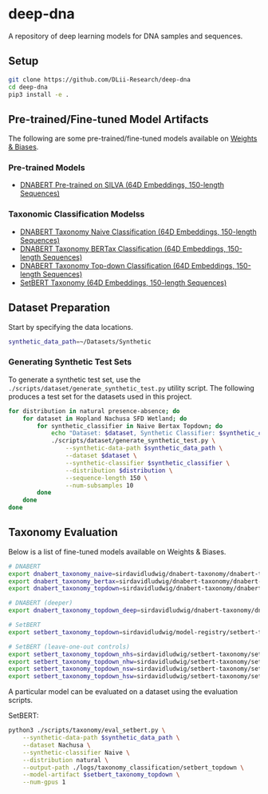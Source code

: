 # deep-dna

A repository of deep learning models for DNA samples and sequences.

## Setup

```bash
git clone https://github.com/DLii-Research/deep-dna
cd deep-dna
pip3 install -e .
```

## Pre-trained/Fine-tuned Model Artifacts

The following are some pre-trained/fine-tuned models available on [Weights & Biases](https://wandb.ai).

### Pre-trained Models

- [DNABERT Pre-trained on SILVA (64D Embeddings, 150-length Sequences)]()
<!-- - [SetBERT Pre-trained on Nachusa, Hopland, SFD, and Wetland (64D Embeddings, 150-length Sequences)]() -->

### Taxonomic Classification Modelss

- [DNABERT Taxonomy Naive Classification (64D Embeddings, 150-length Sequences)](https://wandb.ai/sirdavidludwig/dnabert-taxonomy/artifacts/model/dnabert-taxonomy-naive-64d-150l/v0)
- [DNABERT Taxonomy BERTax Classification (64D Embeddings, 150-length Sequences)](https://wandb.ai/sirdavidludwig/dnabert-taxonomy/artifacts/model/dnabert-taxonomy-bertax-64d-150l/v0)
- [DNABERT Taxonomy Top-down Classification (64D Embeddings, 150-length Sequences)](https://wandb.ai/sirdavidludwig/dnabert-taxonomy/artifacts/model/dnabert-taxonomy-topdown-64d-150l/v0)
- [SetBERT Taxonomy (64D Embeddings, 150-length Sequences)](https://wandb.ai/sirdavidludwig/registry/model?selectionPath=sirdavidludwig%2Fmodel-registry%2Fsetbert-taxonomy-topdown-64d-150l&view=membership&version=v0)

## Dataset Preparation

Start by specifying the data locations.

```bash
synthetic_data_path=~/Datasets/Synthetic
```

### Generating Synthetic Test Sets

To generate a synthetic test set, use the `./scripts/dataset/generate_synthetic_test.py` utility script. The following produces a test set for the datasets used in this project.

```bash
for distribution in natural presence-absence; do
    for dataset in Hopland Nachusa SFD Wetland; do
        for synthetic_classifier in Naive Bertax Topdown; do
            echo "Dataset: $dataset, Synthetic Classifier: $synthetic_classifier, Distribution: $distribution"
            ./scripts/dataset/generate_synthetic_test.py \
                --synthetic-data-path $synthetic_data_path \
                --dataset $dataset \
                --synthetic-classifier $synthetic_classifier \
                --distribution $distribution \
                --sequence-length 150 \
                --num-subsamples 10
        done
    done
done
```

## Taxonomy Evaluation

Below is a list of fine-tuned models available on Weights & Biases.

```bash
# DNABERT
export dnabert_taxonomy_naive=sirdavidludwig/dnabert-taxonomy/dnabert-taxonomy-naive-64d-150l:v0
export dnabert_taxonomy_bertax=sirdavidludwig/dnabert-taxonomy/dnabert-taxonomy-bertax-64d-150l:v0
export dnabert_taxonomy_topdown=sirdavidludwig/dnabert-taxonomy/dnabert-taxonomy-topdown-64d-150l:v0

# DNABERT (deeper)
export dnabert_taxonomy_topdown_deep=sirdavidludwig/dnabert-taxonomy/dnabert-taxonomy-topdown-deep-64d-150l:v0

# SetBERT
export setbert_taxonomy_topdown=sirdavidludwig/model-registry/setbert-taxonomy-topdown-64d-150l:v0

# SetBERT (leave-one-out controls)
export setbert_taxonomy_topdown_nhs=sirdavidludwig/setbert-taxonomy/setbert-taxonomy-topdown-nhs-64d-150l:v0
export setbert_taxonomy_topdown_nhw=sirdavidludwig/setbert-taxonomy/setbert-taxonomy-topdown-nhw-64d-150l:v0
export setbert_taxonomy_topdown_nsw=sirdavidludwig/setbert-taxonomy/setbert-taxonomy-topdown-nsw-64d-150l:v0
export setbert_taxonomy_topdown_hsw=sirdavidludwig/setbert-taxonomy/setbert-taxonomy-topdown-hsw-64d-150l:v0
```

A particular model can be evaluated on a dataset using the evaluation scripts.

SetBERT:
```bash
python3 ./scripts/taxonomy/eval_setbert.py \
    --synthetic-data-path $synthetic_data_path \
    --dataset Nachusa \
    --synthetic-classifier Naive \
    --distribution natural \
    --output-path ./logs/taxonomy_classification/setbert_topdown \
    --model-artifact $setbert_taxonomy_topdown \
    --num-gpus 1
```
